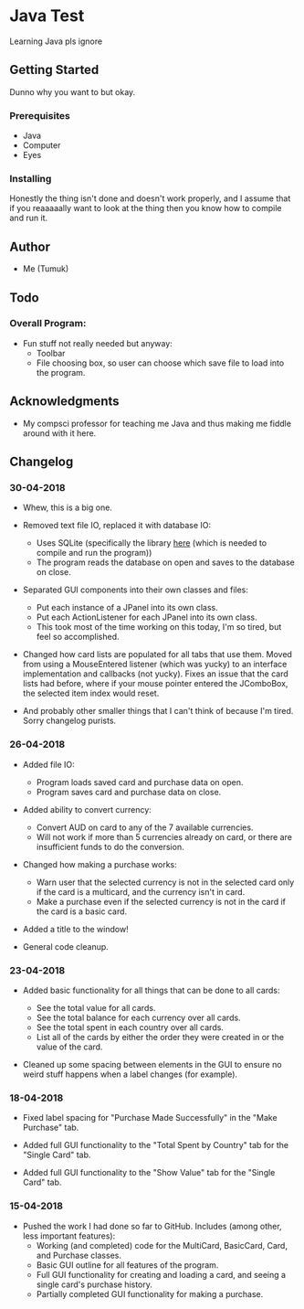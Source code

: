 # Java Test

Learning Java pls ignore

## Getting Started

Dunno why you want to but okay.

### Prerequisites

* Java
* Computer
* Eyes

### Installing

Honestly the thing isn't done and doesn't work properly, and I assume that if you reaaaaally want to look at the thing then you know how to compile and run it.

## Author

* Me (Tumuk)

## Todo

### Overall Program:

* Fun stuff not really needed but anyway:
 	* Toolbar
 	* File choosing box, so user can choose which save file to load into the program.

## Acknowledgments

* My compsci professor for teaching me Java and thus making me fiddle around with it here.

## Changelog

### 30-04-2018
* Whew, this is a big one.

* Removed text file IO, replaced it with database IO:
	* Uses SQLite (specifically the library [here](https://bitbucket.org/xerial/sqlite-jdbc) (which is needed to compile and run the program))
	* The program reads the database on open and saves to the database on close.

* Separated GUI components into their own classes and files:
	* Put each instance of a JPanel into its own class.
	* Put each ActionListener for each JPanel into its own class.
	* This took most of the time working on this today, I'm so tired, but feel so accomplished.

* Changed how card lists are populated for all tabs that use them. Moved from using a MouseEntered listener (which was yucky) to an interface implementation and callbacks (not yucky). Fixes an issue that the card lists had before, where if your mouse pointer entered the JComboBox, the selected item index would reset.

* And probably other smaller things that I can't think of because I'm tired. Sorry changelog purists.

### 26-04-2018
* Added file IO:
	* Program loads saved card and purchase data on open.
	* Program saves card and purchase data on close.

* Added ability to convert currency:
	* Convert AUD on card to any of the 7 available currencies.
	* Will not work if more than 5 currencies already on card, or there are insufficient funds to do the conversion.

* Changed how making a purchase works:
  	* Warn user that the selected currency is not in the selected card only if the card is a multicard, and the currency isn't in card.
  	* Make a purchase even if the selected currency is not in the card if the card is a basic card.

* Added a title to the window!

* General code cleanup.

### 23-04-2018
* Added basic functionality for all things that can be done to all cards:
	* See the total value for all cards.
	* See the total balance for each currency over all cards.
	* See the total spent in each country over all cards.
	* List all of the cards by either the order they were created in or the value of the card.

* Cleaned up some spacing between elements in the GUI to ensure no weird stuff happens when a label changes (for example).

### 18-04-2018
* Fixed label spacing for "Purchase Made Successfully" in the "Make Purchase" tab.

* Added full GUI functionality to the "Total Spent by Country" tab for the "Single Card" tab.

* Added full GUI functionality to the "Show Value" tab for the "Single Card" tab.

### 15-04-2018

* Pushed the work I had done so far to GitHub. Includes (among other, less important features):
	* Working (and completed) code for the MultiCard, BasicCard, Card, and Purchase classes.
	* Basic GUI outline for all features of the program.
	* Full GUI functionality for creating and loading a card, and seeing a single card's purchase history.
	* Partially completed GUI functionality for making a purchase.